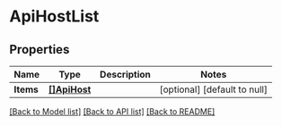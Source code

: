 # ApiHostList

## Properties
Name | Type | Description | Notes
------------ | ------------- | ------------- | -------------
**Items** | [**[]ApiHost**](ApiHost.md) |  | [optional] [default to null]

[[Back to Model list]](../README.md#documentation-for-models) [[Back to API list]](../README.md#documentation-for-api-endpoints) [[Back to README]](../README.md)



